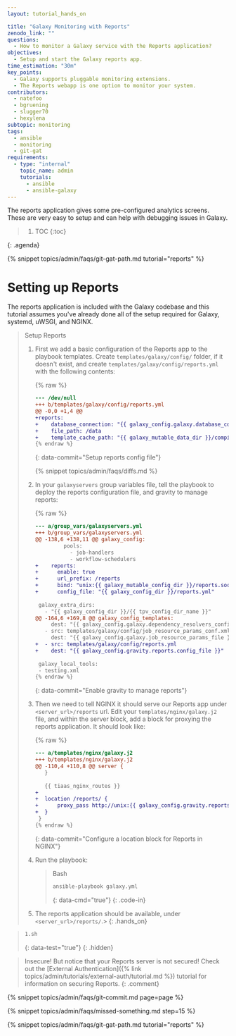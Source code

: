```yaml
---
layout: tutorial_hands_on

title: "Galaxy Monitoring with Reports"
zenodo_link: ""
questions:
  - How to monitor a Galaxy service with the Reports application?
objectives:
  - Setup and start the Galaxy reports app.
time_estimation: "30m"
key_points:
  - Galaxy supports pluggable monitoring extensions.
  - The Reports webapp is one option to monitor your system.
contributors:
  - natefoo
  - bgruening
  - slugger70
  - hexylena
subtopic: monitoring
tags:
  - ansible
  - monitoring
  - git-gat
requirements:
  - type: "internal"
    topic_name: admin
    tutorials:
      - ansible
      - ansible-galaxy
---
```


The reports application gives some pre-configured analytics screens. These are very easy to setup and can help with debugging issues in Galaxy.

> <agenda-title></agenda-title>
>
> 1. TOC
> {:toc}
>
{: .agenda}

{% snippet topics/admin/faqs/git-gat-path.md tutorial="reports" %}

# Setting up Reports

The reports application is included with the Galaxy codebase and this tutorial assumes you've already done all of the setup required for Galaxy, systemd, uWSGI, and NGINX.

> <hands-on-title>Setup Reports</hands-on-title>
>
>
> 1. First we add a basic configuration of the Reports app to the playbook templates. Create `templates/galaxy/config/` folder, if it doesn't exist, and create `templates/galaxy/config/reports.yml` with the following contents:
>
>    {% raw %}
>    ```diff
>    --- /dev/null
>    +++ b/templates/galaxy/config/reports.yml
>    @@ -0,0 +1,4 @@
>    +reports:
>    +    database_connection: "{{ galaxy_config.galaxy.database_connection }}"
>    +    file_path: /data
>    +    template_cache_path: "{{ galaxy_mutable_data_dir }}/compiled_templates/reports/"
>    {% endraw %}
>    ```
>    {: data-commit="Setup reports config file"}
>
>    {% snippet topics/admin/faqs/diffs.md %}
>
> 2. In your `galaxyservers` group variables file, tell the playbook to deploy the reports configuration file, and gravity to manage reports:
>
>    {% raw %}
>    ```diff
>    --- a/group_vars/galaxyservers.yml
>    +++ b/group_vars/galaxyservers.yml
>    @@ -138,6 +138,11 @@ galaxy_config:
>             pools:
>               - job-handlers
>               - workflow-schedulers
>    +    reports:
>    +      enable: true
>    +      url_prefix: /reports
>    +      bind: "unix:{{ galaxy_mutable_config_dir }}/reports.sock"
>    +      config_file: "{{ galaxy_config_dir }}/reports.yml"
>     
>     galaxy_extra_dirs:
>       - "{{ galaxy_config_dir }}/{{ tpv_config_dir_name }}"
>    @@ -164,6 +169,8 @@ galaxy_config_templates:
>         dest: "{{ galaxy_config.galaxy.dependency_resolvers_config_file }}"
>       - src: templates/galaxy/config/job_resource_params_conf.xml.j2
>         dest: "{{ galaxy_config.galaxy.job_resource_params_file }}"
>    +  - src: templates/galaxy/config/reports.yml
>    +    dest: "{{ galaxy_config.gravity.reports.config_file }}"
>     
>     galaxy_local_tools:
>     - testing.xml
>    {% endraw %}
>    ```
>    {: data-commit="Enable gravity to manage reports"}
>
>
> 4. Then we need to tell NGINX it should serve our Reports app under `<server_url>/reports` url. Edit your `templates/nginx/galaxy.j2` file, and within the server block, add a block for proxying the reports application. It should look like:
>
>    {% raw %}
>    ```diff
>    --- a/templates/nginx/galaxy.j2
>    +++ b/templates/nginx/galaxy.j2
>    @@ -110,4 +110,8 @@ server {
>     	}
>     
>     	{{ tiaas_nginx_routes }}
>    +
>    +	location /reports/ {
>    +		proxy_pass http://unix:{{ galaxy_config.gravity.reports.bind }}:/;
>    +	}
>     }
>    {% endraw %}
>    ```
>    {: data-commit="Configure a location block for Reports in NGINX"}
>
> 5. Run the playbook:
>
>    > <code-in-title>Bash</code-in-title>
>    > ```bash
>    > ansible-playbook galaxy.yml
>    > ```
>    > {: data-cmd="true"}
>    {: .code-in}
>
> 6. The reports application should be available, under `<server_url>/reports/`.>
{: .hands_on}

> ```bash
> 1.sh
> ```
> {: data-test="true"}
{: .hidden}

> <comment-title>Insecure!</comment-title>
> But notice that your Reports server is not secured! Check out the [External Authentication]({% link topics/admin/tutorials/external-auth/tutorial.md %}) tutorial for information on securing Reports.
{: .comment}

{% snippet topics/admin/faqs/git-commit.md page=page %}

{% snippet topics/admin/faqs/missed-something.md step=15 %}

{% snippet topics/admin/faqs/git-gat-path.md tutorial="reports" %}
